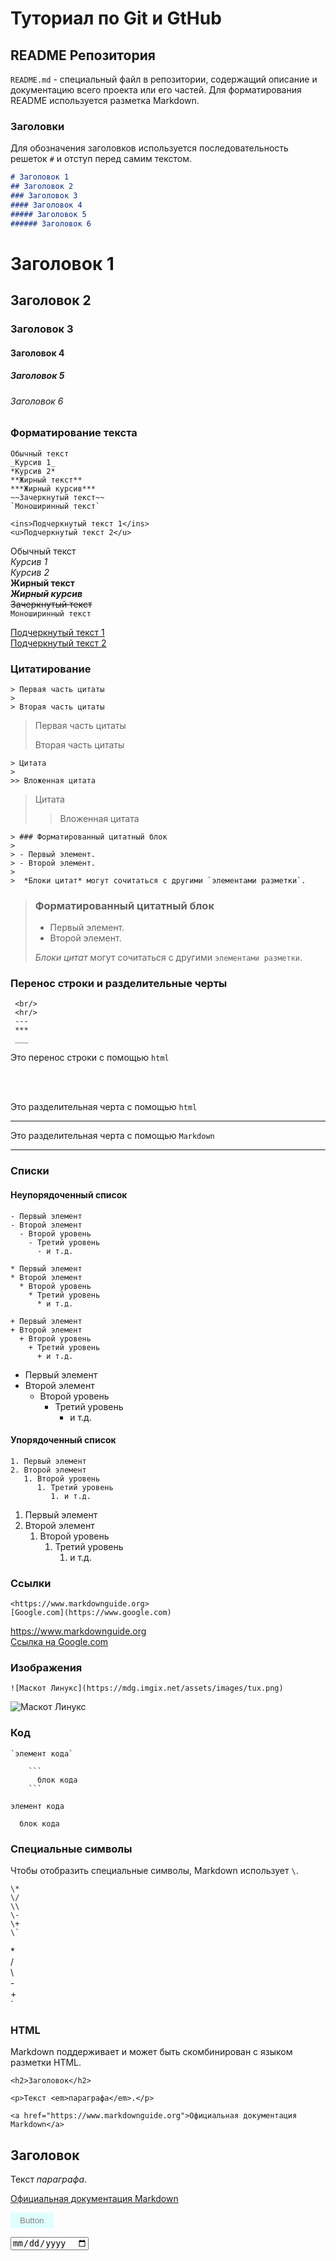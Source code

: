 # Туториал по Git и GtHub

## README Репозитория
`README.md` - специальный файл в репозитории, содержащий описание и документацию всего проекта или его частей. Для форматирования README используется разметка Markdown.

### Заголовки 

Для обозначения заголовков используется последовательность решеток `#` и отступ перед самим текстом.

```Markdown
# Заголовок 1
## Заголовок 2
### Заголовок 3
#### Заголовок 4
##### Заголовок 5
###### Заголовок 6
```
# Заголовок 1
## Заголовок 2
### Заголовок 3
#### Заголовок 4
##### Заголовок 5
###### Заголовок 6

### Форматирование текста

```
Обычный текст  
_Курсив 1_  
*Курсив 2*  
**Жирный текст**  
***Жирный курсив***  
~~Зачеркнутый текст~~  
`Моноширинный текст`

<ins>Подчеркнутый текст 1</ins>
<u>Подчеркнутый текст 2</u>  
```

Обычный текст  
_Курсив 1_  
*Курсив 2*  
**Жирный текст**  
***Жирный курсив***  
~~Зачеркнутый текст~~  
`Моноширинный текст`

<ins>Подчеркнутый текст 1</ins>  
<u>Подчеркнутый текст 2</u>  

### Цитатирование

```
> Первая часть цитаты
>
> Вторая часть цитаты
```

> Первая часть цитаты
>
> Вторая часть цитаты

```
> Цитата
>
>> Вложенная цитата
```

> Цитата
>
>> Вложенная цитата

```
> ### Форматированный цитатный блок
>
> - Первый элемент.
> - Второй элемент.
>
>  *Блоки цитат* могут сочитаться с другими `элементами разметки`.
```

> ### Форматированный цитатный блок
>
> - Первый элемент.
> - Второй элемент.
>
>  *Блоки цитат* могут сочитаться с другими `элементами разметки`.

### Перенос строки и разделительные черты

```
 <br/>
 <hr/>
 ---
 ***
 ___
```
Это перенос строки с помощью `html`

 <br/>
 <br/>

Это разделительная черта с помощью `html`

<hr/>

Это разделительная черта с помощью `Markdown`

---

### Списки

#### Неупорядоченный список

```
- Первый элемент
- Второй элемент
  - Второй уровень
    - Третий уровень
      - и т.д.

* Первый элемент
* Второй элемент
  * Второй уровень
    * Третий уровень
      * и т.д.

+ Первый элемент
+ Второй элемент
  + Второй уровень
    + Третий уровень
      + и т.д.
```

- Первый элемент
- Второй элемент
  - Второй уровень
    - Третий уровень
      - и т.д.



#### Упорядоченный список

```
1. Первый элемент
2. Второй элемент
   1. Второй уровень
      1. Третий уровень
         1. и т.д.

```
1. Первый элемент
2. Второй элемент
   1. Второй уровень
      1. Третий уровень
         1. и т.д.


### Ссылки

```
<https://www.markdownguide.org>  
[Google.com](https://www.google.com)
```

<https://www.markdownguide.org>  
[Ссылка на Google.com](https://www.google.com)

### Изображения

```
![Маскот Линукс](https://mdg.imgix.net/assets/images/tux.png)
```

![Маскот Линукс](https://mdg.imgix.net/assets/images/tux.png)

### Код

```
`элемент кода`

    ```
      блок кода
    ```
```

`элемент кода`

```
  блок кода
```

### Специальные символы

Чтобы отобразить специальные символы, Markdown использует `\`.

```
\*  
\/  
\\  
\-  
\+  
\`  
```

\*  
\/  
\\  
\-  
\+  
\`  

### HTML

Markdown поддерживает и может быть скомбинирован с языком разметки HTML.

```
<h2>Заголовок</h2>

<p>Текст <em>параграфа</em>.</p>

<a href="https://www.markdownguide.org">Официальная документация Markdown</a>
```

<h2>Заголовок</h2>

<p>Текст <em>параграфа</em>.</p>

<a href="https://www.markdownguide.org">Официальная документация Markdown</a>

<button onclick="this.style.color = 'green'">Button</button>

<form>
<input type="date"/>
</form>

<style>
  button {
    background-color: lightcyan;
    padding: 5px 15px;
    border: none;
    color: grey;
  }
</style>
